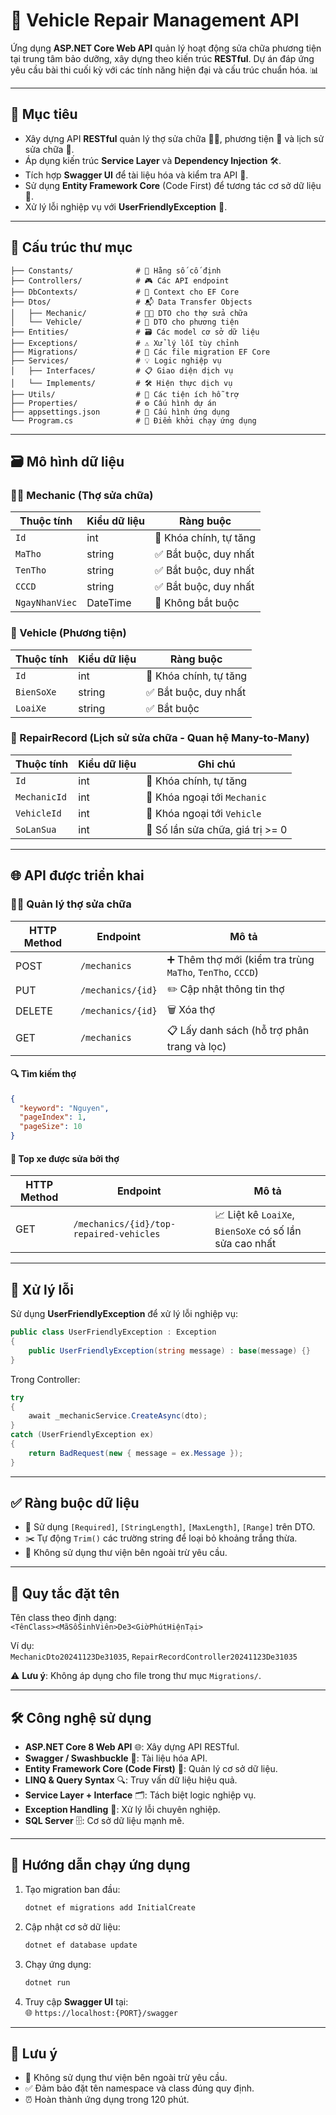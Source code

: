 # 🚗 Vehicle Repair Management API

Ứng dụng **ASP.NET Core Web API** quản lý hoạt động sửa chữa phương tiện tại trung tâm bảo dưỡng, xây dựng theo kiến trúc **RESTful**. Dự án đáp ứng yêu cầu bài thi cuối kỳ với các tính năng hiện đại và cấu trúc chuẩn hóa. 📊

---

## 🎯 Mục tiêu

- Xây dựng API **RESTful** quản lý thợ sửa chữa 🧑‍🔧, phương tiện 🚙 và lịch sử sửa chữa 🔧.
- Áp dụng kiến trúc **Service Layer** và **Dependency Injection** 🛠️.
- Tích hợp **Swagger UI** để tài liệu hóa và kiểm tra API 📜.
- Sử dụng **Entity Framework Core** (Code First) để tương tác cơ sở dữ liệu 💾.
- Xử lý lỗi nghiệp vụ với **UserFriendlyException** 🚨.

---

## 📂 Cấu trúc thư mục

```
├── Constants/              # 📌 Hằng số cố định
├── Controllers/            # 🎮 Các API endpoint
├── DbContexts/             # 🔗 Context cho EF Core
├── Dtos/                   # 📬 Data Transfer Objects
│   ├── Mechanic/           # 🧑‍🔧 DTO cho thợ sửa chữa
│   └── Vehicle/            # 🚗 DTO cho phương tiện
├── Entities/               # 🗃️ Các model cơ sở dữ liệu
├── Exceptions/             # ⚠️ Xử lý lỗi tùy chỉnh
├── Migrations/             # 📜 Các file migration EF Core
├── Services/               # 💡 Logic nghiệp vụ
│   ├── Interfaces/         # 📋 Giao diện dịch vụ
│   └── Implements/         # 🛠️ Hiện thực dịch vụ
├── Utils/                  # 🔧 Các tiện ích hỗ trợ
├── Properties/             # ⚙️ Cấu hình dự án
├── appsettings.json        # 📄 Cấu hình ứng dụng
└── Program.cs              # 🚀 Điểm khởi chạy ứng dụng
```

---

## 🗃️ Mô hình dữ liệu

### 🧑‍🔧 Mechanic (Thợ sửa chữa)

| Thuộc tính    | Kiểu dữ liệu | Ràng buộc                     |
|---------------|--------------|-------------------------------|
| `Id`          | int          | 🔑 Khóa chính, tự tăng        |
| `MaTho`       | string       | ✅ Bắt buộc, duy nhất         |
| `TenTho`      | string       | ✅ Bắt buộc, duy nhất         |
| `CCCD`        | string       | ✅ Bắt buộc, duy nhất         |
| `NgayNhanViec`| DateTime     | 📅 Không bắt buộc            |

### 🚙 Vehicle (Phương tiện)

| Thuộc tính    | Kiểu dữ liệu | Ràng buộc                     |
|---------------|--------------|-------------------------------|
| `Id`          | int          | 🔑 Khóa chính, tự tăng        |
| `BienSoXe`    | string       | ✅ Bắt buộc, duy nhất         |
| `LoaiXe`      | string       | ✅ Bắt buộc                   |

### 🔧 RepairRecord (Lịch sử sửa chữa - Quan hệ Many-to-Many)

| Thuộc tính     | Kiểu dữ liệu | Ghi chú                              |
|----------------|--------------|--------------------------------------|
| `Id`           | int          | 🔑 Khóa chính, tự tăng              |
| `MechanicId`   | int          | 🔗 Khóa ngoại tới `Mechanic`        |
| `VehicleId`    | int          | 🔗 Khóa ngoại tới `Vehicle`         |
| `SoLanSua`     | int          | 🔢 Số lần sửa chữa, giá trị >= 0   |

---

## 🌐 API được triển khai

### 🧑‍🔧 Quản lý thợ sửa chữa

| HTTP Method | Endpoint                     | Mô tả                                              |
|-------------|------------------------------|----------------------------------------------------|
| POST        | `/mechanics`                 | ➕ Thêm thợ mới (kiểm tra trùng `MaTho`, `TenTho`, `CCCD`) |
| PUT         | `/mechanics/{id}`            | ✏️ Cập nhật thông tin thợ                           |
| DELETE      | `/mechanics/{id}`            | 🗑️ Xóa thợ                                        |
| GET         | `/mechanics`                 | 📋 Lấy danh sách (hỗ trợ phân trang và lọc)   |

#### 🔍 Tìm kiếm thợ

```json
{
  "keyword": "Nguyen",
  "pageIndex": 1,
  "pageSize": 10
}
```

#### 🚗 Top xe được sửa bởi thợ

| HTTP Method | Endpoint                          | Mô tả                                              |
|-------------|-----------------------------------|----------------------------------------------------|
| GET         | `/mechanics/{id}/top-repaired-vehicles` | 📈 Liệt kê `LoaiXe`, `BienSoXe` có số lần sửa cao nhất |

---

## 🚨 Xử lý lỗi

Sử dụng **UserFriendlyException** để xử lý lỗi nghiệp vụ:

```csharp
public class UserFriendlyException : Exception
{
    public UserFriendlyException(string message) : base(message) {}
}
```

Trong Controller:

```csharp
try
{
    await _mechanicService.CreateAsync(dto);
}
catch (UserFriendlyException ex)
{
    return BadRequest(new { message = ex.Message });
}
```

---

## ✅ Ràng buộc dữ liệu

- 📏 Sử dụng `[Required]`, `[StringLength]`, `[MaxLength]`, `[Range]` trên DTO.
- ✂️ Tự động `Trim()` các trường string để loại bỏ khoảng trắng thừa.
- 🚫 Không sử dụng thư viện bên ngoài trừ yêu cầu.

---

## 📝 Quy tắc đặt tên

Tên class theo định dạng:  
`<TênClass><MãSốSinhViên>De3<GiờPhútHiệnTại>`  

Ví dụ:  
`MechanicDto20241123De31035`, `RepairRecordController20241123De31035`

⚠️ **Lưu ý**: Không áp dụng cho file trong thư mục `Migrations/`.

---

## 🛠️ Công nghệ sử dụng

- **ASP.NET Core 8 Web API** 🌐: Xây dựng API RESTful.
- **Swagger / Swashbuckle** 📖: Tài liệu hóa API.
- **Entity Framework Core (Code First)** 💾: Quản lý cơ sở dữ liệu.
- **LINQ & Query Syntax** 🔍: Truy vấn dữ liệu hiệu quả.
- **Service Layer + Interface** 🗂️: Tách biệt logic nghiệp vụ.
- **Exception Handling** 🚨: Xử lý lỗi chuyên nghiệp.
- **SQL Server** 🗄️: Cơ sở dữ liệu mạnh mẽ.

---

## 🚀 Hướng dẫn chạy ứng dụng

1. Tạo migration ban đầu:
   ```bash
   dotnet ef migrations add InitialCreate
   ```

2. Cập nhật cơ sở dữ liệu:
   ```bash
   dotnet ef database update
   ```

3. Chạy ứng dụng:
   ```bash
   dotnet run
   ```

4. Truy cập **Swagger UI** tại:  
   🌐 `https://localhost:{PORT}/swagger`

---

## 📌 Lưu ý

- 🚫 Không sử dụng thư viện bên ngoài trừ yêu cầu.
- ✅ Đảm bảo đặt tên namespace và class đúng quy định.
- ⏰ Hoàn thành ứng dụng trong 120 phút.
